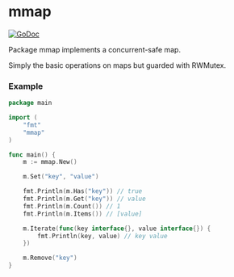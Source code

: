 # mmap

[![GoDoc](https://godoc.org/github.com/dawidd6/mmap?status.svg)](https://godoc.org/github.com/dawidd6/mmap)

Package mmap implements a concurrent-safe map.

Simply the basic operations on maps but guarded with RWMutex.

### Example

```go
package main

import (
    "fmt"
    "mmap"
)

func main() {
    m := mmap.New()

    m.Set("key", "value")

    fmt.Println(m.Has("key")) // true
    fmt.Println(m.Get("key")) // value
    fmt.Println(m.Count()) // 1
    fmt.Println(m.Items()) // [value]

    m.Iterate(func(key interface{}, value interface{}) {
        fmt.Println(key, value) // key value
    })

    m.Remove("key")
}
```